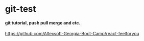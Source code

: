# git-test
#### git tutorial, push pull merge and etc.
https://github.com/Altexsoft-Georgia-Boot-Camp/react-feelforyou
